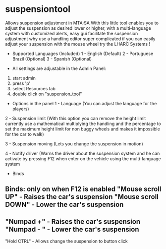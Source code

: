 # suspensiontool
Allows suspension adjustment in MTA:SA
With this little tool enables you to adjust the suspension as desired lower or higher, with a multi-language system with customized alerts, easy gui facilitate the suspension adjustment why use a handling editor super complicated if you can easily adjust your suspension with the mouse wheel try the LHARC Systems !


- Supported Languages (Included)
1 - English (Default)
2 - Portuguese Brazil (Optional)
3 - Spanish (Optional)

- All settings are adjustable in the Admin Panel:
1. start admin
2. press 'p'
3. select Resources tab
4. double click on "suspension_tool" 

- Options in the panel
1 - Language (You can adjust the language for the players)

2 - Suspension limit (With this option you can remove the height limit currently use a mathematical multiplying the handling and the percentage to set the maximum height limit for non buggy wheels and makes it impossible for the car to walk)

3 - Suspension moving (Lets you change the suspension in motion)

4 - Notify driver (Warns the driver about the suspension system and he can activate by pressing F12 when enter on the vehicle using the multi-language system

- Binds

Binds: only on when F12 is enabled
"Mouse scroll UP" - Raises the car's suspension
"Mouse scroll DOWN" - Lower the car's suspension
-----
"Numpad +" - Raises the car's suspension
"Numpad - " - Lower the car's suspension
-----
"Hold CTRL" - Allows change the suspension to button click
